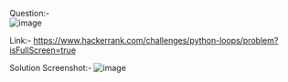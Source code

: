 Question:- <br>
![image](https://github.com/DaRkAnon1mous/Python-Codes-/assets/86824571/35ac9486-bd8d-4076-85bd-7121eb069e5c)

Link:-
https://www.hackerrank.com/challenges/python-loops/problem?isFullScreen=true

Solution Screenshot:-
![image](https://github.com/DaRkAnon1mous/Python-Codes-/assets/86824571/3c7861fc-cc22-40bf-a911-4259918a5c88)
